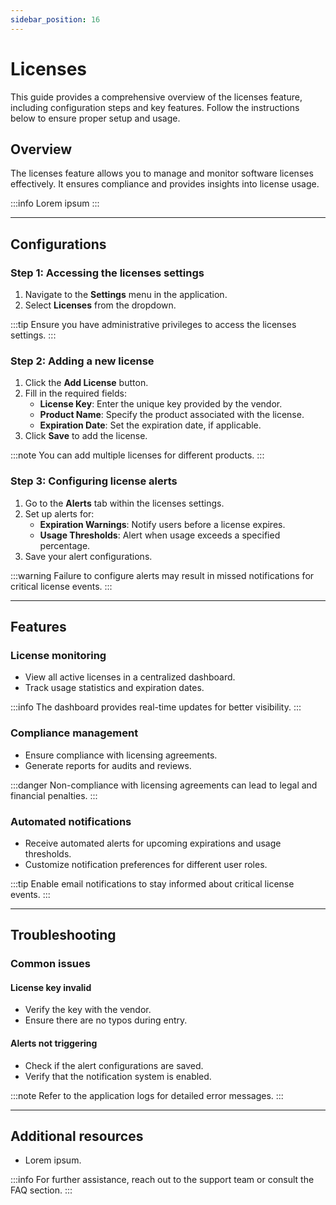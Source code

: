 ```yaml
---
sidebar_position: 16
---
```


# Licenses  

This guide provides a comprehensive overview of the licenses feature, including configuration steps and key features. Follow the instructions below to ensure proper setup and usage.

## Overview

The licenses feature allows you to manage and monitor software licenses effectively. It ensures compliance and provides insights into license usage.

:::info
Lorem ipsum
:::

---

## Configurations

### Step 1: Accessing the licenses settings

1. Navigate to the **Settings** menu in the application.
2. Select **Licenses** from the dropdown.

:::tip
Ensure you have administrative privileges to access the licenses settings.
:::

### Step 2: Adding a new license

1. Click the **Add License** button.
2. Fill in the required fields:
    - **License Key**: Enter the unique key provided by the vendor.
    - **Product Name**: Specify the product associated with the license.
    - **Expiration Date**: Set the expiration date, if applicable.
3. Click **Save** to add the license.

:::note
You can add multiple licenses for different products.
:::

### Step 3: Configuring license alerts

1. Go to the **Alerts** tab within the licenses settings.
2. Set up alerts for:
    - **Expiration Warnings**: Notify users before a license expires.
    - **Usage Thresholds**: Alert when usage exceeds a specified percentage.
3. Save your alert configurations.

:::warning
Failure to configure alerts may result in missed notifications for critical license events.
:::

---

## Features

### License monitoring

- View all active licenses in a centralized dashboard.
- Track usage statistics and expiration dates.

:::info
The dashboard provides real-time updates for better visibility.
:::

### Compliance management

- Ensure compliance with licensing agreements.
- Generate reports for audits and reviews.

:::danger
Non-compliance with licensing agreements can lead to legal and financial penalties.
:::

### Automated notifications

- Receive automated alerts for upcoming expirations and usage thresholds.
- Customize notification preferences for different user roles.

:::tip
Enable email notifications to stay informed about critical license events.
:::

---

## Troubleshooting

### Common issues

#### License key invalid

- Verify the key with the vendor.
- Ensure there are no typos during entry.

#### Alerts not triggering

- Check if the alert configurations are saved.
- Verify that the notification system is enabled.

:::note
Refer to the application logs for detailed error messages.
:::

---

## Additional resources

- Lorem ipsum.

:::info
For further assistance, reach out to the support team or consult the FAQ section.
:::

